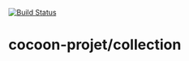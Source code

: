 [![Build Status](https://app.travis-ci.com/cocoon-projet/collection.svg?branch=master)](https://app.travis-ci.com/github/cocoon-projet/collection)

# cocoon-projet/collection
